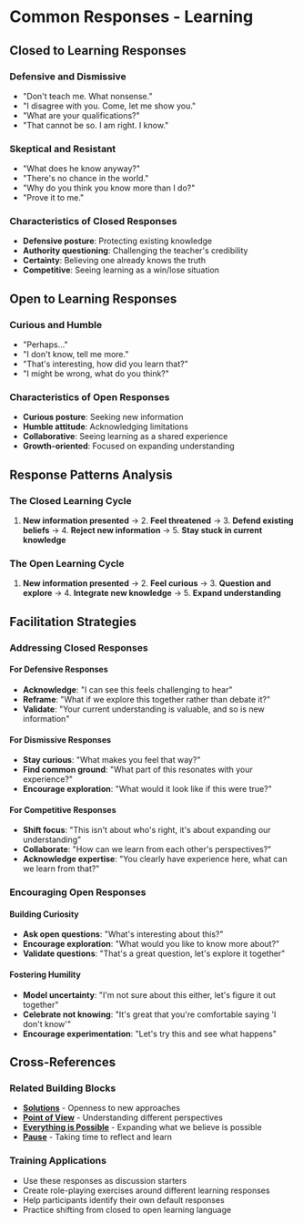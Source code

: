 # Common Responses - Learning

## Closed to Learning Responses

### Defensive and Dismissive
- "Don't teach me. What nonsense."
- "I disagree with you. Come, let me show you."
- "What are your qualifications?"
- "That cannot be so. I am right. I know."

### Skeptical and Resistant
- "What does he know anyway?"
- "There's no chance in the world."
- "Why do you think you know more than I do?"
- "Prove it to me."

### Characteristics of Closed Responses
- **Defensive posture**: Protecting existing knowledge
- **Authority questioning**: Challenging the teacher's credibility
- **Certainty**: Believing one already knows the truth
- **Competitive**: Seeing learning as a win/lose situation

## Open to Learning Responses

### Curious and Humble
- "Perhaps..."
- "I don't know, tell me more."
- "That's interesting, how did you learn that?"
- "I might be wrong, what do you think?"

### Characteristics of Open Responses
- **Curious posture**: Seeking new information
- **Humble attitude**: Acknowledging limitations
- **Collaborative**: Seeing learning as a shared experience
- **Growth-oriented**: Focused on expanding understanding

## Response Patterns Analysis

### The Closed Learning Cycle
1. **New information presented** → 2. **Feel threatened** → 3. **Defend existing beliefs** → 4. **Reject new information** → 5. **Stay stuck in current knowledge**

### The Open Learning Cycle
1. **New information presented** → 2. **Feel curious** → 3. **Question and explore** → 4. **Integrate new knowledge** → 5. **Expand understanding**

## Facilitation Strategies

### Addressing Closed Responses

#### For Defensive Responses
- **Acknowledge**: "I can see this feels challenging to hear"
- **Reframe**: "What if we explore this together rather than debate it?"
- **Validate**: "Your current understanding is valuable, and so is new information"

#### For Dismissive Responses
- **Stay curious**: "What makes you feel that way?"
- **Find common ground**: "What part of this resonates with your experience?"
- **Encourage exploration**: "What would it look like if this were true?"

#### For Competitive Responses
- **Shift focus**: "This isn't about who's right, it's about expanding our understanding"
- **Collaborate**: "How can we learn from each other's perspectives?"
- **Acknowledge expertise**: "You clearly have experience here, what can we learn from that?"

### Encouraging Open Responses

#### Building Curiosity
- **Ask open questions**: "What's interesting about this?"
- **Encourage exploration**: "What would you like to know more about?"
- **Validate questions**: "That's a great question, let's explore it together"

#### Fostering Humility
- **Model uncertainty**: "I'm not sure about this either, let's figure it out together"
- **Celebrate not knowing**: "It's great that you're comfortable saying 'I don't know'"
- **Encourage experimentation**: "Let's try this and see what happens"

## Cross-References

### Related Building Blocks
- **[Solutions](../solutions/README.md)** - Openness to new approaches
- **[Point of View](../point-of-view/README.md)** - Understanding different perspectives
- **[Everything is Possible](../everything-is-possible/README.md)** - Expanding what we believe is possible
- **[Pause](../pause/README.md)** - Taking time to reflect and learn

### Training Applications
- Use these responses as discussion starters
- Create role-playing exercises around different learning responses
- Help participants identify their own default responses
- Practice shifting from closed to open learning language
